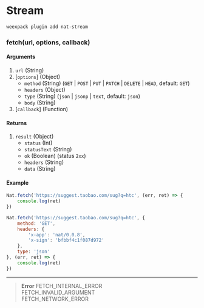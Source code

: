 # Stream

```bash
weexpack plugin add nat-stream
```

### fetch(url, options, callback)

#### Arguments
1. `url` (String)
2. [`options`] (Object)
	- `method` (String) (`GET` | `POST` | `PUT` | `PATCH` | `DELETE` | `HEAD`, default: `GET`)
	- `headers` (Object)
	- `type` (String) (`json` | `jsonp` | `text`, default: `json`)
	- `body` (String)
2. [`callback`] (Function)

#### Returns
1. `result` (Object)
	- `status` (Int)
	- `statusText` (String)
	- `ok` (Boolean) (status `2xx`)
	- `headers` (String)
	- `data` (String)

#### Example
```js
Nat.fetch('https://suggest.taobao.com/sug?q=htc', (err, ret) => {
	console.log(ret)
})
```

```js
Nat.fetch('https://suggest.taobao.com/sug?q=htc', {
	method: 'GET',
	headers: {
		'x-app': 'nat/0.0.8',
		'x-sign': 'bfbbf4c1f087d972'
	},
	type: 'json'
}, (err, ret) => {
	console.log(ret)
})
```

---

> **Error**	
> FETCH_INTERNAL_ERROR	
> FETCH_INVALID_ARGUMENT	
> FETCH_NETWORK_ERROR	

